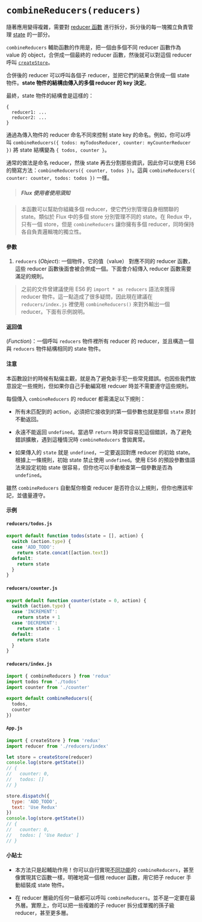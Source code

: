 # `combineReducers(reducers)`

隨著應用變得複雜，需要對 [reducer 函數](../Glossary.md#reducer) 進行拆分，拆分後的每一塊獨立負責管理 [state](../Glossary.md#state) 的一部分。

`combineReducers` 輔助函數的作用是，把一個由多個不同 reducer 函數作為 value 的 object，合併成一個最終的 reducer 函數，然後就可以對這個 reducer 呼叫 [`createStore`](createStore.md)。

合併後的 reducer 可以呼叫各個子 reducer，並把它們的結果合併成一個 state 物件。**state 物件的結構由傳入的多個 reducer 的 key 決定**。

最終，state 物件的結構會是這樣的：

```
{
  reducer1: ...
  reducer2: ...
}
```

通過為傳入物件的 reducer 命名不同來控制 state key 的命名。例如，你可以呼叫 `combineReducers({ todos: myTodosReducer, counter: myCounterReducer })` 將 state 結構變為 `{ todos, counter }`。

通常的做法是命名 reducer，然後 state 再去分割那些資訊，因此你可以使用 ES6 的簡寫方法：`combineReducers({ counter, todos })`。這與 `combineReducers({ counter: counter, todos: todos })` 一樣。

> ##### Flux 使用者使用須知

> 本函數可以幫助你組織多個 reducer，使它們分別管理自身相關聯的 state。類似於 Flux 中的多個 store 分別管理不同的 state。在 Redux 中，只有一個 store，但是 `combineReducers` 讓你擁有多個 reducer，同時保持各自負責邏輯塊的獨立性。

#### 參數

1. `reducers` (*Object*): 一個物件，它的值（value） 對應不同的 reducer 函數，這些 reducer 函數後面會被合併成一個。下面會介紹傳入 reducer 函數需要滿足的規則。

> 之前的文件曾建議使用 ES6 的 `import * as reducers` 語法來獲得 reducer 物件。這一點造成了很多疑問，因此現在建議在 `reducers/index.js` 裡使用 `combineReducers()` 來對外輸出一個 reducer。下面有示例說明。

#### 返回值

(*Function*)：一個呼叫 `reducers` 物件裡所有 reducer 的 reducer，並且構造一個與 `reducers` 物件結構相同的 state 物件。

#### 注意

本函數設計的時候有點偏主觀，就是為了避免新手犯一些常見錯誤。也因些我們故意設定一些規則，但如果你自己手動編寫根 redcuer 時並不需要遵守這些規則。

每個傳入 `combineReducers` 的 reducer 都需滿足以下規則：

* 所有未匹配到的 action，必須把它接收到的第一個參數也就是那個 `state` 原封不動返回。

* 永遠不能返回 `undefined`。當過早 `return` 時非常容易犯這個錯誤，為了避免錯誤擴散，遇到這種情況時 `combineReducers` 會拋異常。

* 如果傳入的 `state` 就是 `undefined`，一定要返回對應 reducer 的初始 state。根據上一條規則，初始 state 禁止使用 `undefined`。使用 ES6 的預設參數值語法來設定初始 state 很容易，但你也可以手動檢查第一個參數是否為 `undefined`。

雖然 `combineReducers` 自動幫你檢查 reducer 是否符合以上規則，但你也應該牢記，並儘量遵守。

#### 示例

#### `reducers/todos.js`

```js
export default function todos(state = [], action) {
  switch (action.type) {
  case 'ADD_TODO':
    return state.concat([action.text])
  default:
    return state
  }
}
```

#### `reducers/counter.js`

```js
export default function counter(state = 0, action) {
  switch (action.type) {
  case 'INCREMENT':
    return state + 1
  case 'DECREMENT':
    return state - 1
  default:
    return state
  }
}
```

#### `reducers/index.js`

```js
import { combineReducers } from 'redux'
import todos from './todos'
import counter from './counter'

export default combineReducers({
  todos,
  counter
})
```

#### `App.js`

```js
import { createStore } from 'redux'
import reducer from './reducers/index'

let store = createStore(reducer)
console.log(store.getState())
// {
//   counter: 0,
//   todos: []
// }

store.dispatch({
  type: 'ADD_TODO',
  text: 'Use Redux'
})
console.log(store.getState())
// {
//   counter: 0,
//   todos: [ 'Use Redux' ]
// }
```

#### 小貼士

* 本方法只是起輔助作用！你可以自行實現[不同功能](https://github.com/acdlite/reduce-reducers)的 `combineReducers`，甚至像實現其它函數一樣，明確地寫一個根 reducer 函數，用它把子 reducer 手動組裝成 state 物件。

* 在 reducer 層級的任何一級都可以呼叫 `combineReducers`。並不是一定要在最外層。實際上，你可以把一些複雜的子 reducer 拆分成單獨的孫子級 reducer，甚至更多層。
